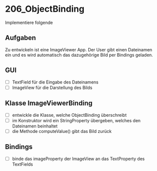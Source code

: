 # 206_ObjectBinding

Implementiere folgende

## Aufgaben
Zu entwickeln ist eine ImageViewer App. Der User gibt einen Dateinamen ein und es wird automatisch das dazugehörige Bild per Bindings geladen.

## GUI
- [ ] TextField für die Eingabe des Dateinamens
- [ ] ImageView für die Darstellung des Bilds

## Klasse ImageViewerBinding
- [ ] entwickle die Klasse, welche ObjectBinding überschreibt
- [ ] im Konstruktor wird ein StringProperty übergeben, welches den Dateinamen beinhaltet
- [ ] die Methode computeValue() gibt das Bild zurück

## Bindings
- [ ] binde das imageProperty der ImageView an das TextProperty des TextFields
